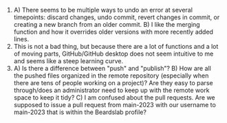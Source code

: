1) A) There seems to be multiple ways to undo an error at several timepoints: discard changes, undo commit, revert changes in commit, or creating a new branch from an older commit. B) I like the merging function and how it overrides older versions with more recently added lines.
2) This is not a bad thing, but because there are a lot of functions and a lot of moving parts, GitHub/GitHub desktop does not seem intuitive to me and seems like a steep learning curve.
3) A) Is there a difference between "push" and "publish"? B) How are all the pushed files organized in the remote repository (especially when there are tens of people working on a project)? Are they easy to parse through/does an administrator need to keep up with the remote work space to keep it tidy? C) I am confused about the pull requests. Are we supposed to issue a pull request from main-2023 with our username to main-2023 that is within the Beardslab profile? 
